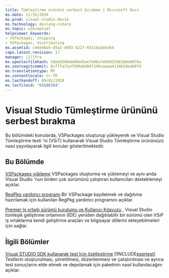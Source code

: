 ```yaml
---
title: Tümleştirme ürününü serbest bırakma | Microsoft Docs
ms.date: 11/15/2016
ms.prod: visual-studio-dev14
ms.technology: devlang-csharp
ms.topic: conceptual
helpviewer_keywords:
- VSPackages, shipping
- VSPackages, distributing
ms.assetid: c94ed6a5-d5a2-40d3-b227-65318a3eb364
caps.latest.revision: 17
manager: jillfra
ms.openlocfilehash: 5de6d500de86645ae7e86a7e69d2556168e9078a
ms.sourcegitcommit: 6cfffa72af599a9d667249caaaa411bb28ea69fd
ms.translationtype: MT
ms.contentlocale: tr-TR
ms.lasthandoff: 09/02/2020
ms.locfileid: "65686594"
---
```

# <a name="releasing-a-visual-studio-integration-product"></a>Visual Studio Tümleştirme ürününü serbest bırakma
Bu bölümdeki konularda, VSPackages oluşturup yükleyerek ve Visual Studio Tümleştirme testi 'ni (VSıT) kullanarak Visual Studio Tümleştirme ürününüzü nasıl yayınlayarak ilgili konular gösterilmektedir.

## <a name="in-this-section"></a>Bu Bölümde
 [VSPackages yükleme](../misc/installing-vspackages.md) VSPackages oluşturma ve yüklemeyi ve aynı anda Visual Studio 'nun birden çok sürümünü çalıştıran kullanıcıları desteklemeyi açıklar.

 [RegPkg yardımcı programı](../extensibility/internals/regpkg-utility.md) Bir VSPackage kaydetmek ve dağıtıma hazırlamak için kullanılan RegPkg yardımcı programını açıklar.

 [Premier Iş ortağı sürümü kurulumu ve Kullanıcı Kılavuzu](https://msdn.microsoft.com/8ee4dad7-95d3-4f2d-a8d4-3ba9a80ecae2) , Visual Studio tümleşik geliştirme ortamının (IDE) yeniden dağıtılabilir bir sürümü olan VSıP iş ortaklarına kendi geliştirme araçları ve bilgisayar dillerini ekleyebilmeleri için sağlar.

## <a name="related-sections"></a>İlgili Bölümler
 [Visual STUDIO SDK kullanarak test Için özelleştirme](https://msdn.microsoft.com/9cf7a840-dd66-4b00-90f7-e00e40370a69) [!INCLUDE[esprtest](../includes/esprtest-md.md)] Testlerin oluşturulması, yönetilmesi, düzenlenmesi ve çalıştırılması ve ayrıca test sonuçlarını elde etmek ve depolamak için paketinin nasıl kullanılacağını açıklar.